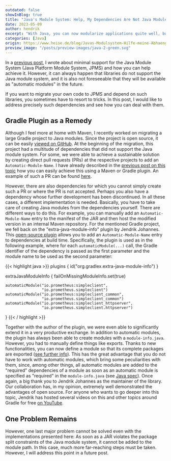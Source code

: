 ```yaml
---
outdated: false
showInBlog: true
title: "Java's Module System: Help, My Dependencies Are Not Java Modules!"
date: 2023-05-09
author: hendrik
excerpt: "With Java, you can now modularize applications quite well, but you also have to consider dependencies. When these are not Java modules, it gets interesting. In this post you can learn more about the Java module system and how it can be used in your projects."
categories: [Java]
origin: https://www.heise.de/blog/Javas-Modulsystem-Hilfe-meine-Abhaengigkeiten-sind-keine-Java-Module-7536607.html
preview_image: "/posts/preview-images/java-2-green.svg"
---
```


In a [previous post](https://open-elements.com/posts/2024/01/11/software-development-minimal-support-for-the-java-module-system/), I wrote about minimal support for the Java Module System (Java Platform Module System, JPMS) and how you can help achieve it.
However, it can always happen that libraries do not support the Java module system, and it is also not foreseeable that they will be available as "automatic modules" in the future.

If you want to migrate your own code to JPMS and depend on such libraries, you sometimes have to resort to tricks.
In this post, I would like to address precisely such dependencies and see how you can deal with them.

## Gradle Plugin as a Remedy

Although I feel more at home with Maven, I recently worked on migrating a large Gradle project to Java modules.
Since the project is open source, it can be easily [viewed on GitHub](https://github.com/hashgraph/hedera-services).
At the beginning of the migration, this project had a multitude of dependencies that did not support the Java module system.
For some, we were able to achieve a sustainable solution by creating direct pull requests (PRs) at the respective projects to add an `Automatic-Module-Name`.
I have already described in the [previous post on this topic](https://open-elements.com/posts/2024/01/11/software-development-minimal-support-for-the-java-module-system/) how you can easily achieve this using a Maven or Gradle plugin.
An example of such a PR can be found [here](https://github.com/offbynull/portmapper/pull/48).

However, there are also dependencies for which you cannot simply create such a PR or where the PR is not accepted.
Perhaps you also have a dependency whose further development has been discontinued.
In all these cases, a different implementation is needed.
Basically, you have to take care of creating Java modules from the dependencies yourself.
There are different ways to do this.
For example, you can manually add an `Automatic-Module-Name` entry to the manifest of the JAR and then host the modified version in an internal Maven repository.
For the mentioned Gradle project, we fell back on the "extra-java-module-info" plugin by Jendrik Johannes.
This [open-source plugin](https://github.com/gradlex-org/extra-java-module-info) allows you to add an `Automatic-Module-Name` entry to dependencies at build time.
Specifically, the plugin is used as in the following example, where for each `automaticModule(...)` call, the Gradle identifier of the dependency is passed as the first parameter and the module name to be used as the second parameter:

{{< highlight java >}}
plugins {
    id("org.gradlex.extra-java-module-info")
}

extraJavaModuleInfo {
    failOnMissingModuleInfo.set(true)

	automaticModule("io.prometheus:simpleclient", 
	                "io.prometheus.simpleclient")
	automaticModule("io.prometheus:simpleclient_common",
	                "io.prometheus.simpleclient_common")
	automaticModule("io.prometheus:simpleclient_httpserver", 
	                "io.prometheus.simpleclient.httpserver")
}
{{< / highlight >}}

Together with the author of the plugin, we were even able to significantly extend it in a very productive exchange.
In addition to automatic modules, the plugin has always been able to create modules with a `module-info.java`.
However, you had to manually define things like exports.
Thanks to new functionalities, you can now define a module so that its complete packages are exported ([see further info](https://github.com/gradlex-org/extra-java-module-info/issues/38)).
This has the great advantage that you do not have to work with automatic modules, which bring some peculiarities with them, since, among other things, all automatic modules are added to the "required" dependencies of a module as soon as an automatic module is specified as "required" in the `module-info.java` (see [Java spec](https://docs.oracle.com/javase/specs/jls/se16/html/jls-7.html#jls-7.7.1)).
Once again, a big thank you to Jendrik Johannes as the maintainer of the library.
Our collaboration has, in my opinion, extremely well demonstrated the advantages of open source.
For anyone who wants to go deeper into this topic, Jendrik has hosted several videos on this and other topics around Gradle for free [on YouTube](https://www.youtube.com/@jjohannes).

## One Problem Remains

However, one last major problem cannot be solved even with the implementations presented here: As soon as a JAR violates the package split constraints of the Java module system, it cannot be added to the module path.
In this case, much more far-reaching steps must be taken.
However, I will address this point in a future post.